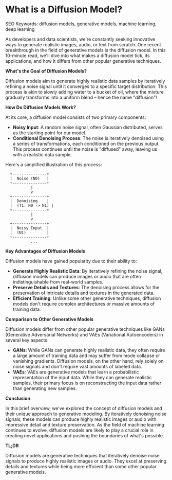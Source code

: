 **What is a Diffusion Model?**
=====================

SEO Keywords: diffusion models, generative models, machine learning, deep learning

As developers and data scientists, we're constantly seeking innovative ways to generate realistic images, audio, or text from scratch. One recent breakthrough in the field of generative models is the diffusion model. In this 10-minute read, we'll dive into what makes a diffusion model tick, its applications, and how it differs from other popular generative techniques.

**What's the Goal of Diffusion Models?**

Diffusion models aim to generate highly realistic data samples by iteratively refining a noise signal until it converges to a specific target distribution. This process is akin to slowly adding water to a bucket of oil, where the mixture gradually transforms into a uniform blend – hence the name "diffusion"!

**How Do Diffusion Models Work?**

At its core, a diffusion model consists of two primary components:

* **Noisy Input**: A random noise signal, often Gaussian distributed, serves as the starting point for our model.
* **Conditional Denoising Process**: The noise is iteratively denoised using a series of transformations, each conditioned on the previous output. This process continues until the noise is "diffused" away, leaving us with a realistic data sample.

Here's a simplified illustration of this process:
```
  +---------------+
  |  Noise (N0)   |
  +---------------+
           |
           v
  +---------------+
  |  Denoising    |
  |  (T1: N0 -> N1) |
  +---------------+
           |
           v
  +---------------+
  |  Noisy Input  |
  |  (N1)         |
  +---------------+
           ...
```
**Key Advantages of Diffusion Models**

Diffusion models have gained popularity due to their ability to:

* **Generate Highly Realistic Data**: By iteratively refining the noise signal, diffusion models can produce images or audio that are often indistinguishable from real-world samples.
* **Preserve Details and Textures**: The denoising process allows for the preservation of intricate details and textures in the generated data.
* **Efficient Training**: Unlike some other generative techniques, diffusion models don't require complex architectures or massive amounts of training data.

**Comparison to Other Generative Models**

Diffusion models differ from other popular generative techniques like GANs (Generative Adversarial Networks) and VAEs (Variational Autoencoders) in several key aspects:

* **GANs**: While GANs can generate highly realistic data, they often require a large amount of training data and may suffer from mode collapse or vanishing gradients. Diffusion models, on the other hand, rely solely on noise signals and don't require vast amounts of labeled data.
* **VAEs**: VAEs are generative models that learn a probabilistic representation of the input data. While they can generate realistic samples, their primary focus is on reconstructing the input data rather than generating new samples.

**Conclusion**

In this brief overview, we've explored the concept of diffusion models and their unique approach to generative modeling. By iteratively denoising noise signals, these models can produce highly realistic images or audio with impressive detail and texture preservation. As the field of machine learning continues to evolve, diffusion models are likely to play a crucial role in creating novel applications and pushing the boundaries of what's possible.

**TL;DR**

Diffusion models are generative techniques that iteratively denoise noise signals to produce highly realistic images or audio. They excel at preserving details and textures while being more efficient than some other popular generative models.